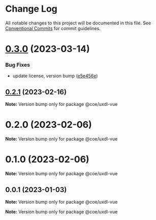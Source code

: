 # Change Log

All notable changes to this project will be documented in this file.
See [Conventional Commits](https://conventionalcommits.org) for commit guidelines.

# [0.3.0](https://github.com/procter-gamble/uxdl-primitives/compare/v0.2.1...v0.3.0) (2023-03-14)

### Bug Fixes

- update license, version bump ([e5e456e](https://github.com/procter-gamble/uxdl-primitives/commit/e5e456edc4a1773a459d5cac95ceb652f2ba388c))

## [0.2.1](https://github.com/procter-gamble/uxdl-primitives/compare/v0.2.0...v0.2.1) (2023-02-16)

**Note:** Version bump only for package @coe/uxdl-vue

# 0.2.0 (2023-02-06)

**Note:** Version bump only for package @coe/uxdl-vue

# 0.1.0 (2023-02-06)

**Note:** Version bump only for package @coe/uxdl-vue

## 0.0.1 (2023-01-03)

**Note:** Version bump only for package @coe/uxdl-vue

**Note:** Version bump only for package @coe/uxdl-vue

<!-- Example
# [1.0.1](https://github.com/protcer-gamble/uxdl-primitives/compare/v1.0.0...v1.0.1) (YYYY-MM-DD)
-->

